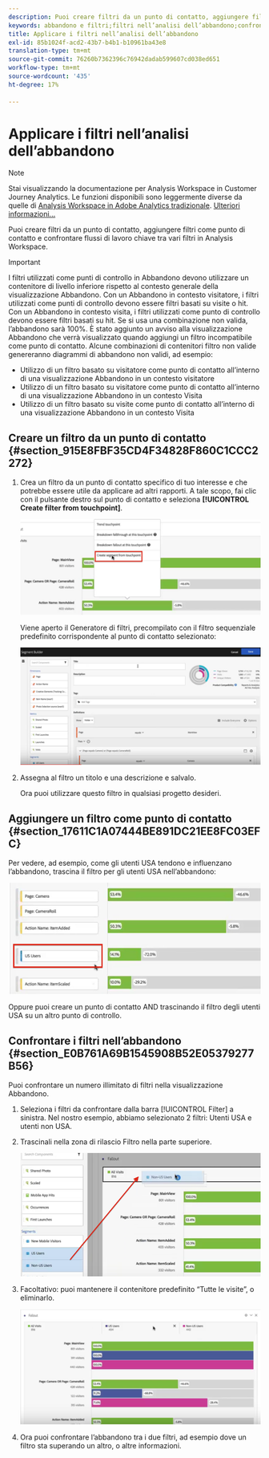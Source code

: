 ```yaml
---
description: Puoi creare filtri da un punto di contatto, aggiungere filtri come punto di contatto e confrontare flussi di lavoro chiave tra vari filtri in Analysis Workspace.
keywords: abbandono e filtri;filtri nell’analisi dell’abbandono;confrontare filtri nell’abbandono
title: Applicare i filtri nell’analisi dell’abbandono
exl-id: 85b1024f-acd2-43b7-b4b1-b10961ba43e8
translation-type: tm+mt
source-git-commit: 76260b7362396c76942dadab599607cd038ed651
workflow-type: tm+mt
source-wordcount: '435'
ht-degree: 17%

---
```


# Applicare i filtri nell’analisi dell’abbandono

>[!NOTE]
>
>Stai visualizzando la documentazione per Analysis Workspace in Customer Journey Analytics. Le funzioni disponibili sono leggermente diverse da quelle di [Analysis Workspace in Adobe Analytics tradizionale](https://docs.adobe.com/content/help/it-IT/analytics/analyze/analysis-workspace/home.html). [Ulteriori informazioni...](/help/getting-started/cja-aa.md)

Puoi creare filtri da un punto di contatto, aggiungere filtri come punto di contatto e confrontare flussi di lavoro chiave tra vari filtri in Analysis Workspace.

>[!IMPORTANT]
>
>I filtri utilizzati come punti di controllo in Abbandono devono utilizzare un contenitore di livello inferiore rispetto al contesto generale della visualizzazione Abbandono. Con un Abbandono in contesto visitatore, i filtri utilizzati come punti di controllo devono essere filtri basati su visite o hit. Con un Abbandono in contesto visita, i filtri utilizzati come punto di controllo devono essere filtri basati su hit. Se si usa una combinazione non valida, l’abbandono sarà 100%. È stato aggiunto un avviso alla visualizzazione Abbandono che verrà visualizzato quando aggiungi un filtro incompatibile come punto di contatto. Alcune combinazioni di contenitori filtro non valide genereranno diagrammi di abbandono non validi, ad esempio:

* Utilizzo di un filtro basato su visitatore come punto di contatto all’interno di una visualizzazione Abbandono in un contesto visitatore
* Utilizzo di un filtro basato su visitatore come punto di contatto all’interno di una visualizzazione Abbandono in un contesto Visita
* Utilizzo di un filtro basato su visite come punto di contatto all’interno di una visualizzazione Abbandono in un contesto Visita

## Creare un filtro da un punto di contatto {#section_915E8FBF35CD4F34828F860C1CCC2272}

1. Crea un filtro da un punto di contatto specifico di tuo interesse e che potrebbe essere utile da applicare ad altri rapporti. A tale scopo, fai clic con il pulsante destro sul punto di contatto e seleziona **[!UICONTROL Create filter from touchpoint]**.

   ![](assets/segment-from-touchpoint.png)

   Viene aperto il Generatore di filtri, precompilato con il filtro sequenziale predefinito corrispondente al punto di contatto selezionato:

   ![](assets/segment-builder.png)

1. Assegna al filtro un titolo e una descrizione e salvalo.

   Ora puoi utilizzare questo filtro in qualsiasi progetto desideri.

## Aggiungere un filtro come punto di contatto {#section_17611C1A07444BE891DC21EE8FC03EFC}

Per vedere, ad esempio, come gli utenti USA tendono e influenzano l’abbandono, trascina il filtro per gli utenti USA nell’abbandono:

![](assets/segment-touchpoint.png)

Oppure puoi creare un punto di contatto AND trascinando il filtro degli utenti USA su un altro punto di controllo.

## Confrontare i filtri nell’abbandono {#section_E0B761A69B1545908B52E05379277B56}

Puoi confrontare un numero illimitato di filtri nella visualizzazione Abbandono.

1. Seleziona i filtri da confrontare dalla barra [!UICONTROL Filter] a sinistra. Nel nostro esempio, abbiamo selezionato 2 filtri: Utenti USA e utenti non USA.
1. Trascinali nella zona di rilascio Filtro nella parte superiore.

   ![](assets/segment-drop.png)

1. Facoltativo: puoi mantenere il contenitore predefinito “Tutte le visite”, o eliminarlo.

   ![](assets/seg-compare.png)

1. Ora puoi confrontare l’abbandono tra i due filtri, ad esempio dove un filtro sta superando un altro, o altre informazioni.
